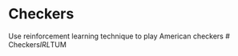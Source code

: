 # Checkers
Use reinforcement learning technique to play American checkers
#   C h e c k e r s _ I R L _ T U M  
 